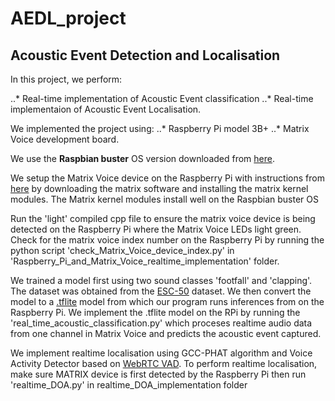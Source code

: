 # AEDL_project
## Acoustic Event Detection and Localisation
In this project, we perform:

..*  Real-time implementation of Acoustic Event classification 
..*  Real-time implementaion of Acoustic Event Localisation.

We implemented the project using:
..*  Raspberry Pi model 3B+
..*  Matrix Voice development board.

We use the **Raspbian buster** OS version downloaded from [here](https://downloads.raspberrypi.org/raspios_oldstable_armhf/images/raspios_oldstable_armhf-2022-09-26/2022-09-22-raspios-buster-armhf.img.xz).

We setup the Matrix Voice device on the Raspberry Pi with instructions from [here](https://www.hackster.io/matrix-labs/direction-of-arrival-for-matrix-voice-creator-using-odas-b7a15b) by downloading the matrix software and installing the matrix kernel modules. The Matrix kernel modules install well on the Raspbian buster OS

Run the 'light' compiled cpp file to ensure the matrix voice device is being detected on the Raspberry Pi where the Matrix Voice LEDs light green.
Check for the matrix voice index number on the Raspberry Pi by running the python script 'check_Matrix_Voice_device_index.py' in 'Raspberry_Pi_and_Matrix_Voice_realtime_implementation' folder.

We trained a model first using two sound classes 'footfall' and 'clapping'. The dataset was obtained from the [ESC-50](https://github.com/karolpiczak/ESC-50) dataset. We then convert the model to a [.tflite](https://www.tensorflow.org/tutorials/audio/simple_audio) model from which our program runs inferences from on the Raspberry Pi. We implement the .tflite model on the RPi by running the 'real_time_acoustic_classification.py' which proceses realtime audio data from one channel in Matrix Voice and predicts the acoustic event captured.

We implement realtime localisation using GCC-PHAT algorithm and Voice Activity Detector based on [WebRTC VAD](https://github.com/wiseman/py-webrtcvad). To perform realtime localisation, make sure MATRIX device is first detected by the Raspberry Pi then run 'realtime_DOA.py' in realtime_DOA_implementation folder
